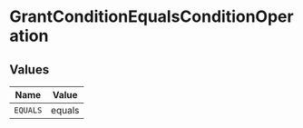 # GrantConditionEqualsConditionOperation


## Values

| Name     | Value    |
| -------- | -------- |
| `EQUALS` | equals   |